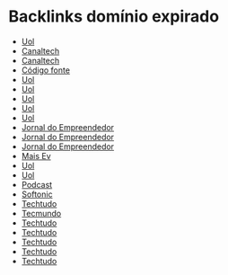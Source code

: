 # Backlinks domínio expirado
<ul>
<li><a href="https://blogs.ne10.uol.com.br/mundobit/2012/11/21/brasil-realiza-black-friday-com-ate-90-de-descontos-esta-sexta-saiba-como-aproveitar/">Uol</a></li>
<li><a href="https://canaltech.com.br/seguranca/Black-Friday-Cibercriminosos-usam-o-evento-para-aplicar-golpes-nos-clientes/">Canaltech</a></li>
<li><a href="https://canaltech.com.br/seguranca/Black-Friday-Cibercriminosos-usam-o-evento-para-aplicar-golpes-nos-clientes/">Canaltech</a></li>
<li><a href="https://www.codigofonte.com.br/noticias/fique-esperto-na-black-friday-tem-lojista-fingindo-que-da-desconto">Código fonte</a></li>
<li><a href="https://gizmodo.uol.com.br/como-nao-ser-enganado-pelos-descontos-da-black-friday-brasileira/">Uol</a></li>
<li><a href="https://gizmodo.uol.com.br/dealzmodo-black-friday-2012/">Uol</a></li>
<li><a href="https://gizmodo.uol.com.br/as-melhores-ofertas-do-fim-de-semana-78/">Uol</a></li>
<li><a href="https://gizmodo.uol.com.br/as-melhores-ofertas-do-fim-de-semana-78/">Uol</a></li>
<li><a href="https://gizmodo.uol.com.br/dealzmodo-black-friday-2012/">Uol</a></li>
<li><a href="https://jornaldoempreendedor.com.br/empreendedorismo-na-web/novidades-pela-net/como-nao-ser-enganado-pelos-descontos-da-black-friday-brasileira/">Jornal do Empreendedor</a></li>
<li><a href="https://jornaldoempreendedor.com.br/empreendedorismo-na-web/novidades-pela-net/as-melhores-ofertas-do-fim-de-semana-21/">Jornal do Empreendedor</a></li>
<li><a href="https://jornaldoempreendedor.com.br/empreendedorismo-na-web/novidades-pela-net/as-melhores-ofertas-da-black-friday-no-brasil/">Jornal do Empreendedor</a></li>
<li><a href="https://www.maisev.com/forum/off-topic/69834-black-friday-brasil-2012-a-3.html#post1594391">Mais Ev</a></li>
<li><a href="https://m.blogs.ne10.uol.com.br/mundobit/2012/11/21/brasil-realiza-black-friday-com-ate-90-de-descontos-esta-sexta-saiba-como-aproveitar/">Uol</a></li>
<li><a href="https://blogs.ne10.uol.com.br/mundobit/2012/11/21/brasil-realiza-black-friday-com-ate-90-de-descontos-esta-sexta-saiba-como-aproveitar/">Uol</a></li>
<li><a href="https://pods.link/tiagomiarelli">Podcast</a></li>
<li><a href="https://www.softonic.com.br/artigos/black-friday-brasil-descontos-comprar-game-sonhos">Softonic</a></li>
<li><a href="https://www.techtudo.com.br/noticias/2012/11/veja-dicas-para-aproveitar-black-friday-e-encontrar-melhores-ofertas.ghtml">Techtudo</a></li>
<li><a href="https://www.tecmundo.com.br/promocao/33048-todas-as-dicas-para-fazer-a-compra-certa-na-black-friday.htm">Tecmundo</a></li>
<li><a href="https://www.tecmundo.com.br/promocao/33048-todas-as-dicas-para-fazer-a-compra-certa-na-black-friday.htm">Techtudo</a></li>
<li><a href="https://www.tecmundo.com.br/promocao/33048-todas-as-dicas-para-fazer-a-compra-certa-na-black-friday.htm">Techtudo</a></li>
<li><a href="https://www.techtudo.com.br/noticias/2012/11/veja-dicas-para-aproveitar-black-friday-e-encontrar-melhores-ofertas.ghtml">Techtudo</a></li>
<li><a href="https://www.tecmundo.com.br/melhores-ofertas/33085-black-friday-brasileira-onde-aproveitar-.htm">Techtudo</a></li>
<li><a href="https://www.tecmundo.com.br/melhores-ofertas/33085-black-friday-brasileira-onde-aproveitar-.htm">Techtudo</a></li>
</ul>


